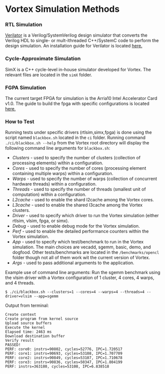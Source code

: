 # Vortex Simulation Methods 

### RTL Simulation

[Verilator](https://www.veripool.org/projects/verilator/wiki) is a Verilog/SystemVerilog design simulator that converts the Verilog HDL to single- or mult-ithreaded C++/SystemC code to perform the design simulation. An installation guide for Verilator is located [here.](https://www.veripool.org/projects/verilator/wiki/Installing)

### Cycle-Approximate Simulation

SimX is a C++ cycle-level in-house simulator developed for Vortex. The relevant files are located in the `simX` folder.

### FGPA Simulation

The current target FPGA for simulation is the Arria10 Intel Accelerator Card v1.0. The guide to build the fpga with specific configurations is located [here.](https://github.com/vortexgpgpu/vortex-dev/blob/master/doc/FPGA_Startup_Guide.md)

### How to Test

Running tests under specific drivers (rtlsim,simx,fpga) is done using the script named `blackbox.sh` located in the `ci` folder. Running command `./ci/blackbox.sh --help` from the Vortex root directory will display the following command line arguments for `blackbox.sh`:

- *Clusters* - used to specify the number of clusters (collection of processing elements) within a configuration.
- *Cores* - used to specify the number of cores (processing element containing multiple warps) within a configuration.
- *Warps* - used to specify the number of warps (collection of concurrent hardware threads) within a configuration.
- *Threads* - used to specify the number of threads (smallest unit of computation) within a configuration.
- *L2cache* - used to enable the shard l2cache among the Vortex cores.
- *L3cache* - used to enable the shared l3cache among the Vortex clusters.
- *Driver* - used to specify which driver to run the Vortex simulation (either rtlsim, vlsim, fpga, or simx).
- *Debug* - used to enable debug mode for the Vortex simulation.
- *Perf* - used to enable the detailed performance counters within the Vortex simulation.
- *App* - used to specify which test/benchmark to run in the Vortex simulation. The main choices are vecadd, sgemm, basic, demo, and dogfood. Other tests/benchmarks are located in the `/benchmarks/opencl` folder though not all of them work wit the current version of Vortex.
- *Args* - used to pass additional arguments to the application.

Example use of command line arguments: Run the sgemm benchmark using the vlsim driver with a Vortex configuration of 1 cluster, 4 cores, 4 warps, and 4 threads.

    $ ./ci/blackbox.sh --clusters=1 --cores=4 --warps=4 --threads=4 --driver=vlsim --app=sgemm

Output from terminal:
```
Create context
Create program from kernel source
Upload source buffers
Execute the kernel
Elapsed time: 2463 ms
Download destination buffer
Verify result
PASSED!
PERF: core0: instrs=90802, cycles=52776, IPC=1.720517
PERF: core1: instrs=90693, cycles=53108, IPC=1.707709
PERF: core2: instrs=90849, cycles=53107, IPC=1.710678
PERF: core3: instrs=90836, cycles=50347, IPC=1.804199
PERF: instrs=363180, cycles=53108, IPC=6.838518
```